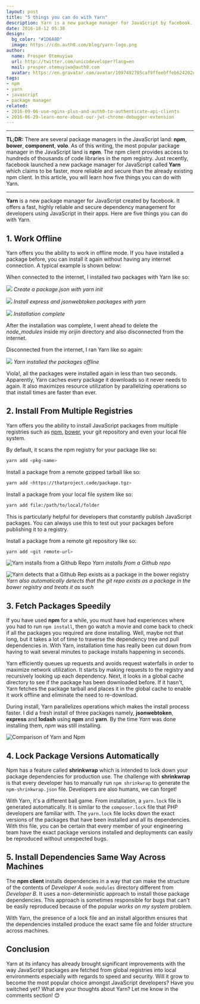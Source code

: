 ```yaml
---
layout: post
title: "5 things you can do with Yarn"
description: Yarn is a new package manager for JavaScript by facebook. Learn how to use Yarn to increase your productivity.
date: 2016-10-12 05:30
design:
  bg_color: "#1D6A8D"
  image: https://cdn.auth0.com/blog/yarn-logo.png
author:
  name: Prosper Otemuyiwa
  url: http://twitter.com/unicodeveloper?lang=en
  mail: prosper.otemuyiwa@auth0.com
  avatar: https://en.gravatar.com/avatar/1097492785caf9ffeebffeb624202d8f?s=200
tags:
- npm
- yarn
- javascript
- package manager
related:
- 2016-09-06-use-nginx-plus-and-auth0-to-authenticate-api-clients
- 2016-06-29-learn-more-about-our-jwt-chrome-debugger-extension
---
```


---

**TL;DR:** There are several package managers in the JavaScript land: **npm**, **bower**, **component**, **volo**. As of this writing, the most popular package manager in the JavaScript land is **npm**. The npm client provides access to hundreds of thousands of code libraries in the npm registry. Just recently, facebook launched a new package manager for JavaScript called **Yarn** which claims to be faster, more reliable and secure than the already existing npm client. In this article, you will learn how five things you can do with Yarn.

---

**Yarn** is a new package manager for JavaScript created by facebook. It offers a fast, highly reliable and secure dependency management for developers using JavaScript in their apps. Here are five things you can do with Yarn.

## 1. Work Offline

Yarn offers you the ability to work in offline mode. If you have installed a package before, you can install it again without having any internet connection. A typical example is shown below:

When connected to the internet, I installed two packages with Yarn like so:

![](https://cdn.auth0.com/blog/blog/yarn-int.png)
_Create a package.json with yarn init_

![](https://cdn.auth0.com/blog/blog/yarn-add-packages.png)
_Install express and jsonwebtoken packages with yarn_

![](https://cdn.auth0.com/blog/blog/yarn-completed-install.png)
_Installation complete_

After the installation was complete, I went ahead to delete the *node_modules* inside my *orijin* directory and also disconnected from the internet.

Disconnected from the internet, I ran Yarn like so again:

![](https://cdn.auth0.com/blog/blog/yarn-install-offline.png)
_Yarn installed the packages offline_

Viola!, all the packages were installed again in less than two seconds. Apparently, Yarn caches every package it downloads so it never needs to again. It also maximizes resource utilization by parallelizing operations so that install times are faster than ever.

## 2. Install From Multiple Registries

Yarn offers you the ability to install JavaScript packages from multiple registries such as [npm](https://www.npmjs.com/), [bower](https://bower.io/), your git repository and even your local file system.

By default, it scans the npm registry for your package like so:

```bash
yarn add <pkg-name>
```

Install a package from a remote gzipped tarball like so:

```bash
yarn add <https://thatproject.code/package.tgz>
```

Install a package from your local file system like so:

```bash
yarn add file:/path/to/local/folder
```

This is particularly helpful for developers that constantly publish JavaScript packages. You can always use this to test out your packages before publishing it to a registry.

Install a package from a remote git repository like so:

```bash
yarn add <git remote-url>
```

![Yarn installs from a Github Repo](https://cdn.auth0.com/blog/blog/yarn-add-gitrepo.png)
_Yarn installs from a Github repo_

![Yarn detects that a Github Rep exists as a package in the bower registry](https://cdn.auth0.com/blog/blog/yarn-add-bowercomp.png)
_Yarn also automatically detects that the git repo exists as a package in the bower registry and treats it as such_

## 3. Fetch Packages Speedily

If you have used **npm** for a while, you must have had experiences where you had to run `npm install`, then go watch a movie and come back to check if all the packages you required are done installing. Well, maybe not that long, but it takes a lot of time to traverse the dependency tree and pull dependencies in. With Yarn, installation time has really been cut down from having to wait several minutes to package installs happening in seconds.

Yarn efficiently queues up requests and avoids request waterfalls in order to maximize network utilization. It starts by making requests to the registry and recursively looking up each dependency. Next, it looks in a global cache directory to see if the package has been downloaded before. If it hasn't, Yarn fetches the package tarball and places it in the global cache to enable it work offline and eliminate the need to re-download.

During install, Yarn parallelizes operations which makes the install process faster. I did a fresh install of three packages namely, **jsonwebtoken**, **express** and **lodash** using **npm** and **yarn**. By the time *Yarn* was done installing them, *npm* was still installing.

![Comparison of Yarn and Npm](https://cdn.auth0.com/blog/blog/yarn-npm-compare.png)

## 4. Lock Package Versions Automatically

Npm has a feature called **shrinkwrap** which is intended to lock down your package dependencies for production use. The challenge with **shrinkwrap** is that every developer has to manually run `npm shrinkwrap` to generate the `npm-shrinkwrap.json` file. Developers are also humans, we can forget!

With Yarn, it's a different ball game. From installation, a `yarn.lock` file is generated automatically. It is similar to the `composer.lock` file that PHP developers are familiar with. The `yarn.lock` file locks down the exact versions of the packages that have been installed and all its dependencies. With this file, you can be certain that every member of your engineering team have the exact package versions installed and deployments can easily be reproduced without unexpected bugs.

## 5. Install Dependencies Same Way Across Machines

The **npm client** installs dependencies in a way that can make the structure of the contents of *Developer A* `node_modules` directory different from *Developer B*. It uses a non-deterministic approach to install those package dependencies. This approach is sometimes responsible for bugs that can't be easily reproduced because of the popular *works on my system* problem.

With Yarn, the presence of a lock file and an install algorithm ensures that the dependencies installed produce the exact same file and folder structure across machines.


## Conclusion

Yarn at its infancy has already brought significant improvements with the way JavaScript packages are fetched from global registries into local environments especially with regards to speed and security. Will it grow to become the most popular choice amongst JavaScript developers? Have you switched yet? What are your thoughts about Yarn? Let me know in the comments section! 😊